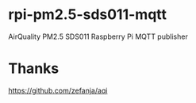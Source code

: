 # rpi-pm2.5-sds011-mqtt
AirQuality PM2.5 SDS011 Raspberry Pi MQTT publisher

# Thanks
https://github.com/zefanja/aqi

